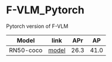 # F-VLM_Pytorch
Pytorch version of F-VLM

| Model | link | APr| AP|
|-------|-------|-------|----|
| RN50-coco  |  [model](https://pan.baidu.com/s/16YWBCCkYuhBt148rGp9MkA?pwd=dwi9)  | 26.3|41.0|
